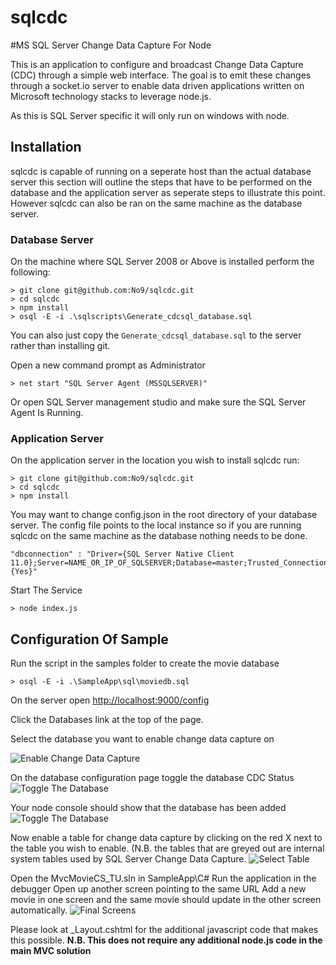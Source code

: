 sqlcdc
======
#MS SQL Server Change Data Capture For Node

This is an application to configure and broadcast Change Data Capture (CDC) through a simple web interface.
The goal is to emit these changes through a socket.io server to enable data driven applications written on Microsoft technology stacks to leverage node.js.

As this is SQL Server specific it will only run on windows with node.

## Installation 
sqlcdc is capable of running on a seperate host than the actual database server this section will outline the steps that have to be performed on the database and the application server as seperate steps to illustrate this point. 
However sqlcdc can also be ran on the same machine as the database server. 

### Database Server
On the machine where SQL Server 2008 or Above is installed perform the following:
```
> git clone git@github.com:No9/sqlcdc.git
> cd sqlcdc
> npm install
> osql -E -i .\sqlscripts\Generate_cdcsql_database.sql
```

You can also just copy the ```Generate_cdcsql_database.sql``` to the server rather than installing git.

Open a new command prompt as Administrator 
```
> net start "SQL Server Agent (MSSQLSERVER)"
```

Or open SQL Server management studio and make sure the SQL Server Agent Is Running.

### Application Server

On the application server in the location you wish to install sqlcdc run:
```
> git clone git@github.com:No9/sqlcdc.git
> cd sqlcdc
> npm install
```

You may want to change config.json in the root directory of your database server.
The config file points to the local instance so if you are running sqlcdc on the same machine as the database nothing needs to be done.
```
"dbconnection" : "Driver={SQL Server Native Client 11.0};Server=NAME_OR_IP_OF_SQLSERVER;Database=master;Trusted_Connection={Yes}"
```

Start The Service
```
> node index.js 
``` 

## Configuration Of Sample

Run the script in the samples folder to create the movie database
```
> osql -E -i .\SampleApp\sql\moviedb.sql
```

On the server open [http://localhost:9000/config](http://localhost:9000/config)

Click the Databases link at the top of the page.

Select the database you want to enable change data capture on

![Enable Change Data Capture](http://farm8.staticflickr.com/7133/7827235140_19561b8dae.jpg "CDC Database List")

On the database configuration page toggle the database CDC Status
![Toggle The Database](http://farm9.staticflickr.com/8442/7827273968_b128ccafd6.jpg "Toggle The Database")

Your node console should show that the database has been added
![Toggle The Database](http://farm9.staticflickr.com/8439/7827293440_9c955bdf33.jpg "Database Added")

Now enable a table for change data capture by clicking on the red X next to the table you wish to enable.
(N.B. the tables that are greyed out are internal system tables used by SQL Server Change Data Capture.
![Select Table](http://farm9.staticflickr.com/8287/7827310526_ef77436322.jpg "Selected Tables")

Open the MvcMovieCS_TU.sln in SampleApp\C#
Run the application in the debugger
Open up another screen pointing to the same URL
Add a new movie in one screen and the same movie should update in the other screen automatically. 
![Final Screens](http://farm9.staticflickr.com/8306/7827426994_9381e45930.jpg "Completed Screens")

Please look at _Layout.cshtml for the additional javascript code that makes this possible.
**N.B. This does not require any additional node.js code in the main MVC solution**
